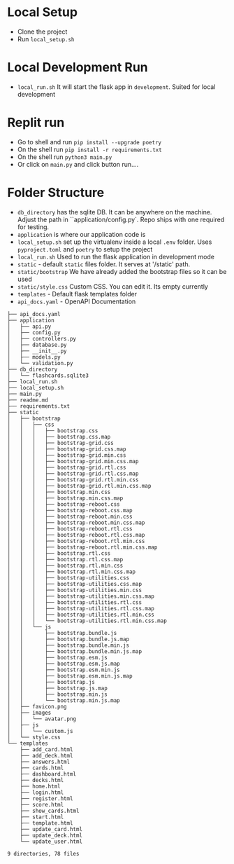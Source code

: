 # Local Setup
- Clone the project
- Run `local_setup.sh`

# Local Development Run
- `local_run.sh` It will start the flask app in `development`. Suited for local development

# Replit run
- Go to shell and run
    `pip install --upgrade poetry`
- On the shell run
    `pip install -r requirements.txt`
- On the shell run
    `python3 main.py`
- Or click on `main.py` and click button run....

# Folder Structure

- `db_directory` has the sqlite DB. It can be anywhere on the machine. Adjust the path in ``application/config.py`. Repo ships with one required for testing.
- `application` is where our application code is
- `local_setup.sh` set up the virtualenv inside a local `.env` folder. Uses `pyproject.toml` and `poetry` to setup the project
- `local_run.sh`  Used to run the flask application in development mode
- `static` - default `static` files folder. It serves at '/static' path. 
- `static/bootstrap` We have already added the bootstrap files so it can be used
- `static/style.css` Custom CSS. You can edit it. Its empty currently
- `templates` - Default flask templates folder
- `api_docs.yaml` - OpenAPI Documentation



```
├── api_docs.yaml
├── application
│   ├── api.py
│   ├── config.py
│   ├── controllers.py
│   ├── database.py
│   ├── __init__.py
│   ├── models.py
│   └── validation.py
├── db_directory
│   └── flashcards.sqlite3
├── local_run.sh
├── local_setup.sh
├── main.py
├── readme.md
├── requirements.txt
├── static
│   ├── bootstrap
│   │   ├── css
│   │   │   ├── bootstrap.css
│   │   │   ├── bootstrap.css.map
│   │   │   ├── bootstrap-grid.css
│   │   │   ├── bootstrap-grid.css.map
│   │   │   ├── bootstrap-grid.min.css
│   │   │   ├── bootstrap-grid.min.css.map
│   │   │   ├── bootstrap-grid.rtl.css
│   │   │   ├── bootstrap-grid.rtl.css.map
│   │   │   ├── bootstrap-grid.rtl.min.css
│   │   │   ├── bootstrap-grid.rtl.min.css.map
│   │   │   ├── bootstrap.min.css
│   │   │   ├── bootstrap.min.css.map
│   │   │   ├── bootstrap-reboot.css
│   │   │   ├── bootstrap-reboot.css.map
│   │   │   ├── bootstrap-reboot.min.css
│   │   │   ├── bootstrap-reboot.min.css.map
│   │   │   ├── bootstrap-reboot.rtl.css
│   │   │   ├── bootstrap-reboot.rtl.css.map
│   │   │   ├── bootstrap-reboot.rtl.min.css
│   │   │   ├── bootstrap-reboot.rtl.min.css.map
│   │   │   ├── bootstrap.rtl.css
│   │   │   ├── bootstrap.rtl.css.map
│   │   │   ├── bootstrap.rtl.min.css
│   │   │   ├── bootstrap.rtl.min.css.map
│   │   │   ├── bootstrap-utilities.css
│   │   │   ├── bootstrap-utilities.css.map
│   │   │   ├── bootstrap-utilities.min.css
│   │   │   ├── bootstrap-utilities.min.css.map
│   │   │   ├── bootstrap-utilities.rtl.css
│   │   │   ├── bootstrap-utilities.rtl.css.map
│   │   │   ├── bootstrap-utilities.rtl.min.css
│   │   │   └── bootstrap-utilities.rtl.min.css.map
│   │   └── js
│   │       ├── bootstrap.bundle.js
│   │       ├── bootstrap.bundle.js.map
│   │       ├── bootstrap.bundle.min.js
│   │       ├── bootstrap.bundle.min.js.map
│   │       ├── bootstrap.esm.js
│   │       ├── bootstrap.esm.js.map
│   │       ├── bootstrap.esm.min.js
│   │       ├── bootstrap.esm.min.js.map
│   │       ├── bootstrap.js
│   │       ├── bootstrap.js.map
│   │       ├── bootstrap.min.js
│   │       └── bootstrap.min.js.map
│   ├── favicon.png
│   ├── images
│   │   └── avatar.png
│   ├── js
│   │   └── custom.js
│   └── style.css
└── templates
    ├── add_card.html
    ├── add_deck.html
    ├── answers.html
    ├── cards.html
    ├── dashboard.html
    ├── decks.html
    ├── home.html
    ├── login.html
    ├── register.html
    ├── score.html
    ├── show_cards.html
    ├── start.html
    ├── template.html
    ├── update_card.html
    ├── update_deck.html
    └── update_user.html

9 directories, 78 files
```
